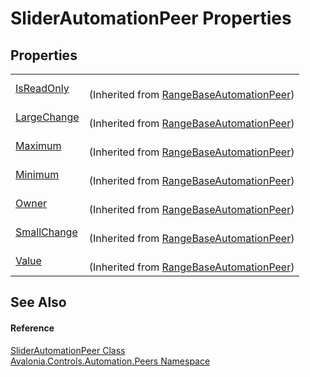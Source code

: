 # SliderAutomationPeer Properties




## Properties
<table>
<tr>
<td><a href="P_Avalonia_Automation_Peers_RangeBaseAutomationPeer_IsReadOnly">IsReadOnly</a></td>
<td><br />(Inherited from <a href="T_Avalonia_Automation_Peers_RangeBaseAutomationPeer">RangeBaseAutomationPeer</a>)</td>
</tr>
<tr>
<td><a href="P_Avalonia_Automation_Peers_RangeBaseAutomationPeer_LargeChange">LargeChange</a></td>
<td><br />(Inherited from <a href="T_Avalonia_Automation_Peers_RangeBaseAutomationPeer">RangeBaseAutomationPeer</a>)</td>
</tr>
<tr>
<td><a href="P_Avalonia_Automation_Peers_RangeBaseAutomationPeer_Maximum">Maximum</a></td>
<td><br />(Inherited from <a href="T_Avalonia_Automation_Peers_RangeBaseAutomationPeer">RangeBaseAutomationPeer</a>)</td>
</tr>
<tr>
<td><a href="P_Avalonia_Automation_Peers_RangeBaseAutomationPeer_Minimum">Minimum</a></td>
<td><br />(Inherited from <a href="T_Avalonia_Automation_Peers_RangeBaseAutomationPeer">RangeBaseAutomationPeer</a>)</td>
</tr>
<tr>
<td><a href="P_Avalonia_Automation_Peers_RangeBaseAutomationPeer_Owner">Owner</a></td>
<td><br />(Inherited from <a href="T_Avalonia_Automation_Peers_RangeBaseAutomationPeer">RangeBaseAutomationPeer</a>)</td>
</tr>
<tr>
<td><a href="P_Avalonia_Automation_Peers_RangeBaseAutomationPeer_SmallChange">SmallChange</a></td>
<td><br />(Inherited from <a href="T_Avalonia_Automation_Peers_RangeBaseAutomationPeer">RangeBaseAutomationPeer</a>)</td>
</tr>
<tr>
<td><a href="P_Avalonia_Automation_Peers_RangeBaseAutomationPeer_Value">Value</a></td>
<td><br />(Inherited from <a href="T_Avalonia_Automation_Peers_RangeBaseAutomationPeer">RangeBaseAutomationPeer</a>)</td>
</tr>
</table>

## See Also


#### Reference
<a href="T_Avalonia_Controls_Automation_Peers_SliderAutomationPeer">SliderAutomationPeer Class</a>  
<a href="N_Avalonia_Controls_Automation_Peers">Avalonia.Controls.Automation.Peers Namespace</a>  

